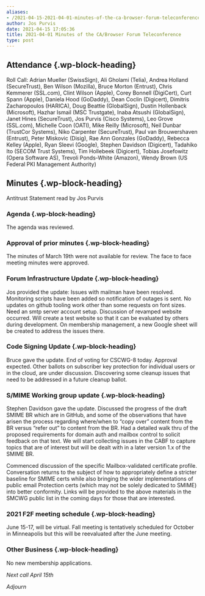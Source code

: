 ```yaml
---
aliases:
- /2021-04-15-2021-04-01-minutes-of-the-ca-browser-forum-teleconference/
author: Jos Purvis
date: 2021-04-15 17:05:36
title: 2021-04-01 Minutes of the CA/Browser Forum Teleconference
type: post
---
```


## Attendance {.wp-block-heading}

Roll Call: Adrian Mueller (SwissSign), Ali Gholami (Telia), Andrea Holland (SecureTrust), Ben Wilson (Mozilla), Bruce Morton (Entrust), Chris Kemmerer (SSL.com), Clint Wilson (Apple), Corey Bonnell (DigiCert), Curt Spann (Apple), Daniela Hood (GoDaddy), Dean Coclin (Digicert), Dimitris Zacharopoulos (HARICA), Doug Beattie (GlobalSign), Dustin Hollenback (Microsoft), Hazhar Ismail (MSC Trustgate), Inaba Atsushi (GlobalSign), Janet Hines (SecureTrust), Jos Purvis (Cisco Systems), Leo Grove (SSL.com), Michelle Coon (OATI), Mike Reilly (Microsoft), Neil Dunbar (TrustCor Systems), Niko Carpenter (SecureTrust), Paul van Brouwershaven (Entrust), Peter Miskovic (Disig), Rae Ann Gonzales (GoDaddy), Rebecca Kelley (Apple), Ryan Sleevi (Google), Stephen Davidson (Digicert), Tadahiko Ito (SECOM Trust Systems), Tim Hollebeek (Digicert), Tobias Josefowitz (Opera Software AS), Trevoli Ponds-White (Amazon), Wendy Brown (US Federal PKI Management Authority)

## Minutes {.wp-block-heading}

Antitrust Statement read by Jos Purvis

### Agenda {.wp-block-heading}

The agenda was reviewed.

### Approval of prior minutes {.wp-block-heading}

The minutes of March 19th were not available for review. The face to face meeting minutes were approved.

### Forum Infrastructure Update {.wp-block-heading}

Jos provided the update: Issues with mailman have been resolved. Monitoring scripts have been added so notification of outages is sent. No updates on github tooling work other than some requests on font sizes. Need an smtp server account setup. Discussion of revamped website occurred. Will create a test website so that it can be evaluated by others during development. On membership management, a new Google sheet will be created to address the issues there.

### Code Signing Update {.wp-block-heading}

Bruce gave the update. End of voting for CSCWG-8 today. Approval expected. Other ballots on subscriber key protection for individual users or in the cloud, are under discussion. Discovering some cleanup issues that need to be addressed in a future cleanup ballot.

### S/MIME Working group update {.wp-block-heading}

Stephen Davidson gave the update. Discussed the progress of the draft SMIME BR which are in GitHub, and some of the observations that have arisen the process regarding where/when to “copy over” content from the BR versus “refer out” to content from the BR. Had a detailed walk thru of the proposed requirements for domain auth and mailbox control to solicit feedback on that text. We will start collecting issues in the CABF to capture topics that are of interest but will be dealt with in a later version 1.x of the SMIME BR.

Commenced discussion of the specific Mailbox-validated certificate profile. Conversation returns to the subject of how to appropriately define a stricter baseline for SMIME certs while also bringing the wider implementations of public email Protection certs (which may not be solely dedicated to SMIME) into better conformity. Links will be provided to the above materials in the SMCWG public list in the coming days for those that are interested.

### 2021 F2F meeting schedule {.wp-block-heading}

June 15-17, will be virtual. Fall meeting is tentatively scheduled for October in Minneapolis but this will be reevaluated after the June meeting.

### Other Business {.wp-block-heading}

No new membership applications.

_Next call April 15th_

_Adjourn_